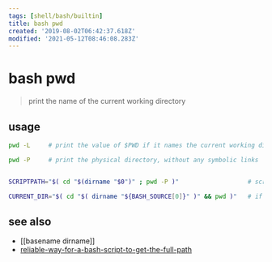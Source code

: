 ```yaml
---
tags: [shell/bash/builtin]
title: bash pwd
created: '2019-08-02T06:42:37.618Z'
modified: '2021-05-12T08:46:08.283Z'
---
```


# bash pwd

> print the name of the current working directory

## usage

```sh
pwd -L     # print the value of $PWD if it names the current working directory

pwd -P     # print the physical directory, without any symbolic links


SCRIPTPATH="$( cd "$(dirname "$0")" ; pwd -P )"                   # script path

CURRENT_DIR="$( cd "$( dirname "${BASH_SOURCE[0]}" )" && pwd )"   # if `cd` works return current working dir
```

## see also

- [[basename dirname]]
- [reliable-way-for-a-bash-script-to-get-the-full-path](https://stackoverflow.com/questions/4774054/reliable-way-for-a-bash-script-to-get-the-full-path-to-itself/4774063)

